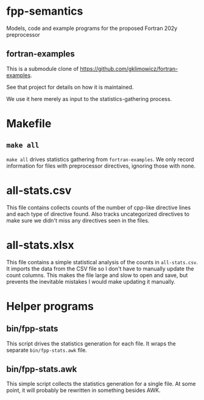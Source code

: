 # fpp-semantics
Models, code and example programs for the proposed Fortran 202y preprocessor

## fortran-examples
This is a submodule clone of https://github.com/gklimowicz/fortran-examples.

See that project for details on how it is maintained.

We use it here merely as input to the statistics-gathering process.

# Makefile

## `make all`
`make all` drives statistics gathering from `fortran-examples`. We only record information for files with preprocessor directives, ignoring those with none.

# all-stats.csv
This file contains collects counts of the number of cpp-like directive lines and each type of directive found. Also tracks uncategorized directives to make sure we didn't miss any directives seen in the files.

# all-stats.xlsx
This file contains a simple statistical analysis of the counts in `all-stats.csv`. It imports the data from the CSV file so I don't have to manually update the count columns. This makes the file large and slow to open and save, but prevents the inevitable mistakes I would make updating it manually.

# Helper programs

## bin/fpp-stats
This script drives the statistics generation for each file. It wraps the separate `bin/fpp-stats.awk` file.

## bin/fpp-stats.awk
This simple script collects the statistics generation for a single file. At some point, it will probably be rewritten in something besides AWK.


<!--  LocalWords:  awk csv fpp
 -->
